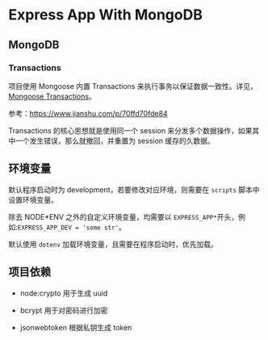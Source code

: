 # Express App With MongoDB

## MongoDB

### Transactions

项目使用 Mongoose 内置 Transactions 来执行事务以保证数据一致性。详见，[Mongoose Transactions](https://mongoosejs.com/docs/transactions.html)。

参考：https://www.jianshu.com/p/70ffd70fde84

Transactions 的核心思想就是使用同一个 session 来分发多个数据操作，如果其中一个发生错误，那么就撤回，并重置为 session 缓存的久数据。

## 环境变量

默认程序启动时为 development，若要修改对应环境，则需要在 `scripts` 脚本中设置环境变量。

除去 NODE*ENV 之外的自定义环境变量，均需要以 `EXPRESS_APP*`开头，例如:`EXPRESS_APP_DEV = 'some str'`。

默认使用 `dotenv` 加载环境变量，且需要在程序启动时，优先加载。

## 项目依赖

- node:crypto 用于生成 uuid

- bcrypt 用于对密码进行加密

- jsonwebtoken 根据私钥生成 token
